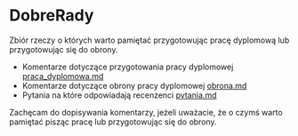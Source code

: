 # DobreRady

Zbiór rzeczy o których warto pamiętać przygotowując pracę dyplomową lub przygotowując się do obrony.

* Komentarze dotyczące przygotowania pracy dyplomowej [praca_dyplomowa.md](praca_dyplomowa.md)
* Komentarze dotyczące obrony pracy dyplomowej [obrona.md](obrona.md)
* Pytania na które odpowiadają recenzenci [pytania.md](pytania.md)

Zachęcam do dopisywania komentarzy, jeżeli uważacie, że o czymś warto pamiętać pisząc pracę lub przygotowując się do obrony.
